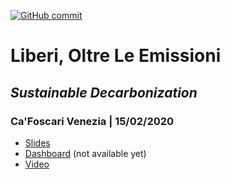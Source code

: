 [![GitHub commit](https://img.shields.io/github/last-commit/pitmonticone/liberioltre3)](https://github.com/pitmonticone/liberioltre3/commits/master)

# Liberi, Oltre Le Emissioni

## *Sustainable Decarbonization*

### Ca'Foscari Venezia | 15/02/2020

* [Slides](https://pitmonticone.github.io/liberioltre3/slides.html)
* [Dashboard]() (not available yet)
* [Video](https://www.youtube.com/watch?v=___0U6uikPA)
